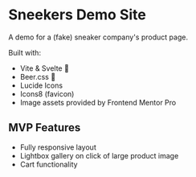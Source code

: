 # Sneekers Demo Site

A demo for a (fake) sneaker company's product page.

Built with:
- Vite & Svelte 💜
- Beer.css 🍻
- Lucide Icons
- Icons8 (favicon)
- Image assets provided by Frontend Mentor Pro

## MVP Features

- Fully responsive layout
- Lightbox gallery on click of large product image
- Cart functionality
